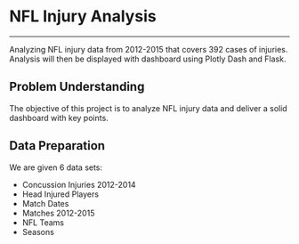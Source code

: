 # NFL Injury Analysis

---

Analyzing NFL injury data from 2012-2015 that covers 392 cases of injuries. Analysis will then be displayed with dashboard using Plotly Dash and Flask.

## Problem Understanding

The objective of this project is to analyze NFL injury data and deliver a solid dashboard with key points.

## Data Preparation

We are given 6 data sets:

- Concussion Injuries 2012-2014
- Head Injured Players
- Match Dates
- Matches 2012-2015
- NFL Teams
- Seasons
